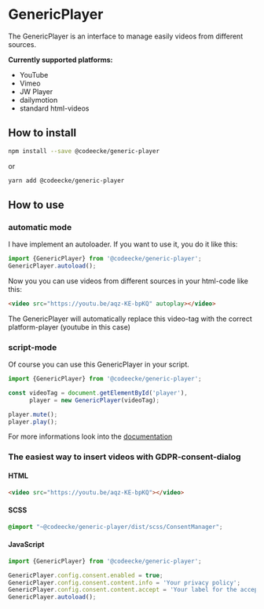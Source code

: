 # GenericPlayer

The GenericPlayer is an interface to manage easily videos from different sources.


__Currently supported platforms:__

* YouTube
* Vimeo
* JW Player
* dailymotion
* standard html-videos



## How to install

```bash
npm install --save @codeecke/generic-player
```

or

```bash
yarn add @codeecke/generic-player
```



## How to use

### automatic mode

I have implement an autoloader. If you want to use it, you do it like this:

```javascript
import {GenericPlayer} from '@codeecke/generic-player';
GenericPlayer.autoload();
```

Now you you can use videos from different sources in your html-code like this:

````html
<video src="https://youtu.be/aqz-KE-bpKQ" autoplay></video>
````

The GenericPlayer will automatically replace this video-tag with the correct platform-player (youtube in this case)



### script-mode

Of course you can use this GenericPlayer in your script.

````javascript
import {GenericPlayer} from '@codeecke/generic-player';

const videoTag = document.getElementById('player'),
      player = new GenericPlayer(videoTag);

player.mute();
player.play();
````
For more informations look into the [documentation](https://github.com/codeecke/generic-player/wiki)



### The easiest way to insert videos with GDPR-consent-dialog

#### HTML

````html
<video src="https://youtu.be/aqz-KE-bpKQ"></video>
````

#### SCSS

```scss
@import "~@codeecke/generic-player/dist/scss/ConsentManager";
```

#### JavaScript

```javascript
import {GenericPlayer} from '@codeecke/generic-player';

GenericPlayer.config.consent.enabled = true;
GenericPlayer.config.consent.content.info = 'Your privacy policy';
GenericPlayer.config.consent.content.accept = 'Your label for the accept-button';
GenericPlayer.autoload();
```
